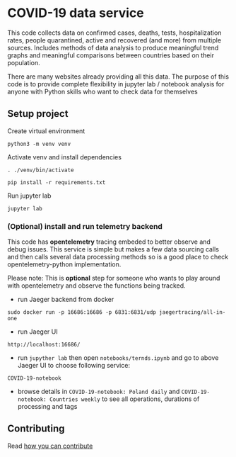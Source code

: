 # COVID-19 data service
   
This code collects data on confirmed cases, deaths, tests, hospitalization rates, people quarantined, active and recovered (and more) from multiple sources. Includes methods of data analysis to produce meaningful trend graphs and meaningful comparisons between countries based on their population.

There are many websites already providing all this data. The purpose of this code is to provide complete flexibility in jupyter lab / notebook analysis for anyone with Python skills who want to check data for themselves


## Setup project

Create virtual environment

`python3 -m venv venv`

Activate venv and install dependencies

`. ./venv/bin/activate`

`pip install -r requirements.txt`

Run jupyter lab

`jupyter lab`

### (Optional) install and run telemetry backend

This code has **opentelemetry** tracing embeded to better observe and debug issues. This service is simple but makes a few data sourcing calls and then calls several data processing methods so is a good place to check opentelemetry-python implementation.

Please note: This is **optional** step for someone who wants to play around with opentelemetry and observe the functions being tracked. 

* run Jaeger backend from docker

`sudo docker run -p 16686:16686 -p 6831:6831/udp jaegertracing/all-in-one`

* run Jaeger UI

`http://localhost:16686/`

* run `jupyther lab` then open `notebooks/ternds.ipynb` and go to above Jaeger UI to choose following service:

`COVID-19-notebook`

* browse details in `COVID-19-notebook: Poland daily` and `COVID-19-notebook: Countries weekly` to see all operations, durations of processing and tags

## Contributing

Read [how you can contribute](CONTRIBUTING.md)
